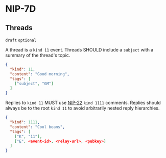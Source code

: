 NIP-7D
======

Threads
-------

`draft` `optional`

A thread is a `kind 11` event.  Threads SHOULD include a `subject` with a summary
of the thread's topic.

```json
{
  "kind": 11,
  "content": "Good morning",
  "tags": [
    ["subject", "GM"]
  ]
}
```

Replies to `kind 11` MUST use [NIP-22](./22.md) `kind 1111` comments. Replies should
always be to the root `kind 11` to avoid arbitrarily nested reply hierarchies.

```json
{
  "kind": 1111,
  "content": "Cool beans",
  "tags": [
    ["K", "11"],
    ["E", <event-id>, <relay-url>, <pubkey>]
  ]
}
```
